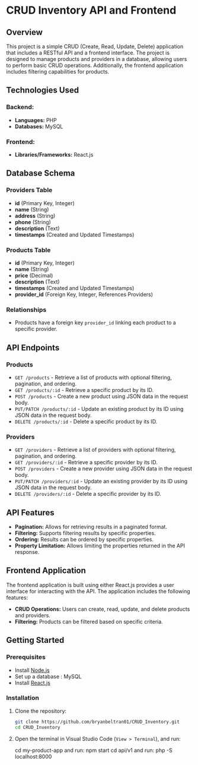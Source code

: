 

# CRUD Inventory API and Frontend

## Overview

This project is a simple CRUD (Create, Read, Update, Delete) application that includes a RESTful API and a frontend interface. The project is designed to manage products and providers in a database, allowing users to perform basic CRUD operations. Additionally, the frontend application includes filtering capabilities for products.

## Technologies Used

### Backend:
- **Languages:** PHP
- **Databases:** MySQL

### Frontend:
- **Libraries/Frameworks:** React.js 

## Database Schema

### Providers Table
- **id** (Primary Key, Integer)
- **name** (String)
- **address** (String)
- **phone** (String)
- **description** (Text)
- **timestamps** (Created and Updated Timestamps)

### Products Table
- **id** (Primary Key, Integer)
- **name** (String)
- **price** (Decimal)
- **description** (Text)
- **timestamps** (Created and Updated Timestamps)
- **provider_id** (Foreign Key, Integer, References Providers)

### Relationships
- Products have a foreign key `provider_id` linking each product to a specific provider.

## API Endpoints

### Products
- `GET /products` - Retrieve a list of products with optional filtering, pagination, and ordering.
- `GET /products/:id` - Retrieve a specific product by its ID.
- `POST /products` - Create a new product using JSON data in the request body.
- `PUT/PATCH /products/:id` - Update an existing product by its ID using JSON data in the request body.
- `DELETE /products/:id` - Delete a specific product by its ID.

### Providers
- `GET /providers` - Retrieve a list of providers with optional filtering, pagination, and ordering.
- `GET /providers/:id` - Retrieve a specific provider by its ID.
- `POST /providers` - Create a new provider using JSON data in the request body.
- `PUT/PATCH /providers/:id` - Update an existing provider by its ID using JSON data in the request body.
- `DELETE /providers/:id` - Delete a specific provider by its ID.

## API Features
- **Pagination:** Allows for retrieving results in a paginated format.
- **Filtering:** Supports filtering results by specific properties.
- **Ordering:** Results can be ordered by specific properties.
- **Property Limitation:** Allows limiting the properties returned in the API response.

## Frontend Application

The frontend application is built using either React.js provides a user interface for interacting with the API. The application includes the following features:
- **CRUD Operations:** Users can create, read, update, and delete products and providers.
- **Filtering:** Products can be filtered based on specific criteria.

## Getting Started

### Prerequisites
- Install [Node.js](https://nodejs.org/)
- Set up a database : MySQL
- Install [React.js](https://reactjs.org/) 

### Installation

1. Clone the repository:
   ```bash
   git clone https://github.com/bryanbeltran01/CRUD_Inventory.git
   cd CRUD_Inventory
   
2. Open the terminal in Visual Studio Code (`View > Terminal`), and run:

     cd my-product-app   and run:  npm start
     cd api/v1 and run: php -S localhost:8000


